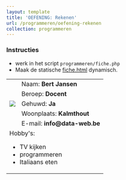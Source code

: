 ```yaml
---
layout: template
title: 'OEFENING: Rekenen'
url: /programmeren/oefening-rekenen
collection: programmeren
---
```

<div class="highlight">
    <h3>Instructies</h3>
    <ul>
        <li>werk in het script <code>programmeren/fiche.php</code></li>
        <li>Maak de statische <a target="_blank" href="fiche.html">fiche.html</a> dynamisch.</li>
    </ul>
</div>

<div class="shadow result">
    <table cellpadding="10">
    <tr>
        <td rowspan="5"><img src="https://monstar-lab.com/global/wp-content/uploads/sites/11/2019/04/male-placeholder-image-300x300.jpeg" /></td>
        <td>Naam: <strong>Bert Jansen</strong></td>
    </tr>
    <tr>
        <td>Beroep: <strong>Docent</strong></td>
    </tr>
    <tr>
        <td>Gehuwd: <strong>Ja</strong></td>
    </tr>
    <tr>
        <td>Woonplaats: <strong>Kalmthout</strong></td>
    </tr>
    <tr>
        <td>E-mail: <strong>info@data-web.be</strong></td>
    </tr>
    <tr>
    <td colspan="2">Hobby's:
        <ul>
            <li>TV kijken</li>
            <li>programmeren</li>
            <li>Italiaans eten</li>
        </ul>
    </td>
    </tr>
    </table>
</div>